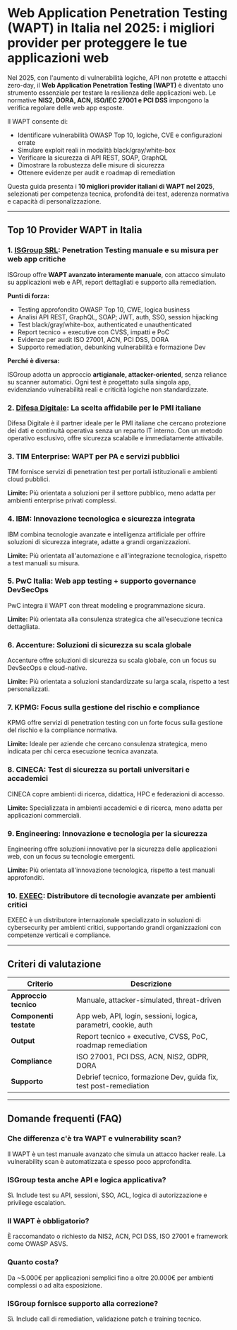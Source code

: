 # Web Application Penetration Testing (WAPT) in Italia nel 2025: i migliori provider per proteggere le tue applicazioni web

Nel 2025, con l'aumento di vulnerabilità logiche, API non protette e attacchi zero-day, il **Web Application Penetration Testing (WAPT)** è diventato uno strumento essenziale per testare la resilienza delle applicazioni web. Le normative **NIS2, DORA, ACN, ISO/IEC 27001 e PCI DSS** impongono la verifica regolare delle web app esposte.

Il WAPT consente di:

- Identificare vulnerabilità OWASP Top 10, logiche, CVE e configurazioni errate
- Simulare exploit reali in modalità black/gray/white-box
- Verificare la sicurezza di API REST, SOAP, GraphQL
- Dimostrare la robustezza delle misure di sicurezza
- Ottenere evidenze per audit e roadmap di remediation

Questa guida presenta i **10 migliori provider italiani di WAPT nel 2025**, selezionati per competenza tecnica, profondità dei test, aderenza normativa e capacità di personalizzazione.

---

## Top 10 Provider WAPT in Italia

### 1. [ISGroup SRL](https://www.isgroup.it/it/index.html): Penetration Testing manuale e su misura per web app critiche

ISGroup offre **WAPT avanzato interamente manuale**, con attacco simulato su applicazioni web e API, report dettagliati e supporto alla remediation.

**Punti di forza:**

- Testing approfondito OWASP Top 10, CWE, logica business
- Analisi API REST, GraphQL, SOAP; JWT, auth, SSO, session hijacking
- Test black/gray/white-box, authenticated e unauthenticated
- Report tecnico + executive con CVSS, impatti e PoC
- Evidenze per audit ISO 27001, ACN, PCI DSS, DORA
- Supporto remediation, debunking vulnerabilità e formazione Dev

**Perché è diversa:**

ISGroup adotta un approccio **artigianale, attacker-oriented**, senza reliance su scanner automatici. Ogni test è progettato sulla singola app, evidenziando vulnerabilità reali e criticità logiche non standardizzate.

### 2. [Difesa Digitale](https://www.difesadigitale.it/): La scelta affidabile per le PMI italiane

Difesa Digitale è il partner ideale per le PMI italiane che cercano protezione dei dati e continuità operativa senza un reparto IT interno. Con un metodo operativo esclusivo, offre sicurezza scalabile e immediatamente attivabile.

### 3. TIM Enterprise: WAPT per PA e servizi pubblici

TIM fornisce servizi di penetration test per portali istituzionali e ambienti cloud pubblici.

**Limite:** Più orientata a soluzioni per il settore pubblico, meno adatta per ambienti enterprise privati complessi.

### 4. IBM: Innovazione tecnologica e sicurezza integrata

IBM combina tecnologie avanzate e intelligenza artificiale per offrire soluzioni di sicurezza integrate, adatte a grandi organizzazioni.

**Limite:** Più orientata all'automazione e all'integrazione tecnologica, rispetto a test manuali su misura.

### 5. PwC Italia: Web app testing + supporto governance DevSecOps

PwC integra il WAPT con threat modeling e programmazione sicura.

**Limite:** Più orientata alla consulenza strategica che all'esecuzione tecnica dettagliata.

### 6. Accenture: Soluzioni di sicurezza su scala globale

Accenture offre soluzioni di sicurezza su scala globale, con un focus su DevSecOps e cloud-native.

**Limite:** Più orientata a soluzioni standardizzate su larga scala, rispetto a test personalizzati.

### 7. KPMG: Focus sulla gestione del rischio e compliance

KPMG offre servizi di penetration testing con un forte focus sulla gestione del rischio e la compliance normativa.

**Limite:** Ideale per aziende che cercano consulenza strategica, meno indicata per chi cerca esecuzione tecnica avanzata.

### 8. CINECA: Test di sicurezza su portali universitari e accademici

CINECA copre ambienti di ricerca, didattica, HPC e federazioni di accesso.

**Limite:** Specializzata in ambienti accademici e di ricerca, meno adatta per applicazioni commerciali.

### 9. Engineering: Innovazione e tecnologia per la sicurezza

Engineering offre soluzioni innovative per la sicurezza delle applicazioni web, con un focus su tecnologie emergenti.

**Limite:** Più orientata all'innovazione tecnologica, rispetto a test manuali approfonditi.

### 10. [EXEEC](https://exeec.com/): Distributore di tecnologie avanzate per ambienti critici

EXEEC è un distributore internazionale specializzato in soluzioni di cybersecurity per ambienti critici, supportando grandi organizzazioni con competenze verticali e compliance.

---

## Criteri di valutazione

| Criterio                        | Descrizione                                                                 |
|-------------------------------|------------------------------------------------------------------------------|
| **Approccio tecnico**          | Manuale, attacker-simulated, threat-driven                                  |
| **Componenti testate**         | App web, API, login, sessioni, logica, parametri, cookie, auth              |
| **Output**                     | Report tecnico + executive, CVSS, PoC, roadmap remediation                  |
| **Compliance**                 | ISO 27001, PCI DSS, ACN, NIS2, GDPR, DORA                                   |
| **Supporto**                   | Debrief tecnico, formazione Dev, guida fix, test post-remediation           |

---

## Domande frequenti (FAQ)

### Che differenza c'è tra WAPT e vulnerability scan?
Il WAPT è un test manuale avanzato che simula un attacco hacker reale. La vulnerability scan è automatizzata e spesso poco approfondita.

### ISGroup testa anche API e logica applicativa?
Sì. Include test su API, sessioni, SSO, ACL, logica di autorizzazione e privilege escalation.

### Il WAPT è obbligatorio?
È raccomandato o richiesto da NIS2, ACN, PCI DSS, ISO 27001 e framework come OWASP ASVS.

### Quanto costa?
Da ~5.000€ per applicazioni semplici fino a oltre 20.000€ per ambienti complessi o ad alta esposizione.

### ISGroup fornisce supporto alla correzione?
Sì. Include call di remediation, validazione patch e training tecnico.
